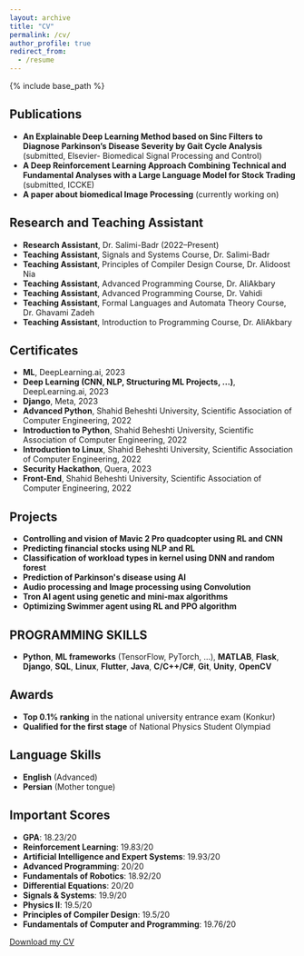 ```yaml
---
layout: archive
title: "CV"
permalink: /cv/
author_profile: true
redirect_from:
  - /resume
---
```


{% include base_path %}

<!-- Education
======
* Ph.D in Version Control Theory, GitHub University, 2018 (expected)
* M.S. in Jekyll, GitHub University, 2014
* B.S. in GitHub, GitHub University, 2012

Work experience
======
* Spring 2024: Academic Pages Collaborator
  * Github University
  * Duties includes: Updates and improvements to template
  * Supervisor: The Users

* Fall 2015: Research Assistant
  * Github University
  * Duties included: Merging pull requests
  * Supervisor: Professor Hub

* Summer 2015: Research Assistant
  * Github University
  * Duties included: Tagging issues
  * Supervisor: Professor Git
  
Skills
======
* Skill 1
* Skill 2
  * Sub-skill 2.1
  * Sub-skill 2.2
  * Sub-skill 2.3
* Skill 3

Publications
======
  <ul>{% for post in site.publications reversed %}
    {% include archive-single-cv.html %}
  {% endfor %}</ul>
  
Talks
======
  <ul>{% for post in site.talks reversed %}
    {% include archive-single-talk-cv.html  %}
  {% endfor %}</ul>
  
Teaching
======
  <ul>{% for post in site.teaching reversed %}
    {% include archive-single-cv.html %}
  {% endfor %}</ul>
  
Service and leadership
======
* Currently signed in to 43 different slack teams -->

## Publications

- **An Explainable Deep Learning Method based on Sinc Filters to Diagnose Parkinson’s Disease Severity by Gait Cycle Analysis** (submitted, Elsevier- Biomedical Signal Processing and Control)
- **A Deep Reinforcement Learning Approach Combining Technical and Fundamental Analyses with a Large Language Model for Stock Trading** (submitted, ICCKE)
- **A paper about biomedical Image Processing** (currently working on)

## Research and Teaching Assistant

- **Research Assistant**, Dr. Salimi-Badr (2022–Present)
- **Teaching Assistant**, Signals and Systems Course, Dr. Salimi-Badr
- **Teaching Assistant**, Principles of Compiler Design Course, Dr. Alidoost Nia
- **Teaching Assistant**, Advanced Programming Course, Dr. AliAkbary
- **Teaching Assistant**, Advanced Programming Course, Dr. Vahidi
- **Teaching Assistant**, Formal Languages and Automata Theory Course, Dr. Ghavami Zadeh
- **Teaching Assistant**, Introduction to Programming Course, Dr. AliAkbary

## Certificates

- **ML**, DeepLearning.ai, 2023
- **Deep Learning (CNN, NLP, Structuring ML Projects, …)**, DeepLearning.ai, 2023
- **Django**, Meta, 2023
- **Advanced Python**, Shahid Beheshti University, Scientific Association of Computer Engineering, 2022
- **Introduction to Python**, Shahid Beheshti University, Scientific Association of Computer Engineering, 2022
- **Introduction to Linux**, Shahid Beheshti University, Scientific Association of Computer Engineering, 2022
- **Security Hackathon**, Quera, 2023
- **Front-End**, Shahid Beheshti University, Scientific Association of Computer Engineering, 2022

## Projects

- **Controlling and vision of Mavic 2 Pro quadcopter using RL and CNN**
- **Predicting financial stocks using NLP and RL**
- **Classification of workload types in kernel using DNN and random forest**
- **Prediction of Parkinson's disease using AI**
- **Audio processing and Image processing using Convolution**
- **Tron AI agent using genetic and mini-max algorithms**
- **Optimizing Swimmer agent using RL and PPO algorithm**

## PROGRAMMING SKILLS

- **Python**, **ML frameworks** (TensorFlow, PyTorch, …), **MATLAB**, **Flask**, **Django**, **SQL**, **Linux**, **Flutter**, **Java**, **C/C++/C#**, **Git**, **Unity**, **OpenCV**

## Awards

- **Top 0.1% ranking** in the national university entrance exam (Konkur)
- **Qualified for the first stage** of National Physics Student Olympiad

## Language Skills

- **English** (Advanced)
- **Persian** (Mother tongue)

## Important Scores

- **GPA**: 18.23/20
- **Reinforcement Learning**: 19.83/20
- **Artificial Intelligence and Expert Systems**: 19.93/20
- **Advanced Programming**: 20/20
- **Fundamentals of Robotics**: 18.92/20
- **Differential Equations**: 20/20
- **Signals & Systems**: 19.9/20
- **Physics II**: 19.5/20
- **Principles of Compiler Design**: 19.5/20
- **Fundamentals of Computer and Programming**: 19.76/20

[Download my CV](https://sadraberangi.github.io/files/cv.pdf)